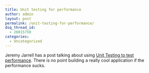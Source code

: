 ```yaml
---
title: Unit testing for performance
author: admin
layout: post
permalink: /unit-testing-for-performance/
dsq_thread_id:
  - 26015750
categories:
  - Uncategorized
---
```

Jeremy Jarrell has a post talking about using [Unit Testing to test performance][1]. There is no point building a really cool application if the performance sucks.

 [1]: http://www.jeremyjarrell.com/archive/2007/04/02/20.aspx